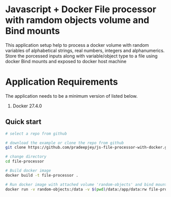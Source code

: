 # Javascript + Docker File processor with ramdom objects volume and Bind mounts

This application setup help to process a docker volume with random variables of alphabetical strings, real numbers, integers and alphanumerics. Store the porcessed inputs along with variable/object type to a file using docker Bind mounts and exposed to docker host machine 

# Application Requirements

The application needs to be a minimum version of listed below.

1. Docker 27.4.0 


## Quick start

```bash
# select a repo from github

# download the example or clone the repo from github
git clone https://github.com/pradeepjey/js-file-processor-with-docker.git

# change directory
cd file-processor

# Build docker image
docker build -t file-processor .

# Run docker image with attached volume 'random-objects' and bind mount of data
docker run -v random-objects:/data -v $(pwd)/data:/app/data:rw file-processor

```
